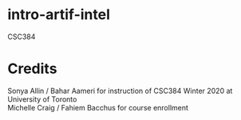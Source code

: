 # intro-artif-intel
CSC384

# Credits
Sonya Allin / Bahar Aameri for instruction of CSC384 Winter 2020 at University of Toronto <br>
Michelle Craig / Fahiem Bacchus for course enrollment <br>
